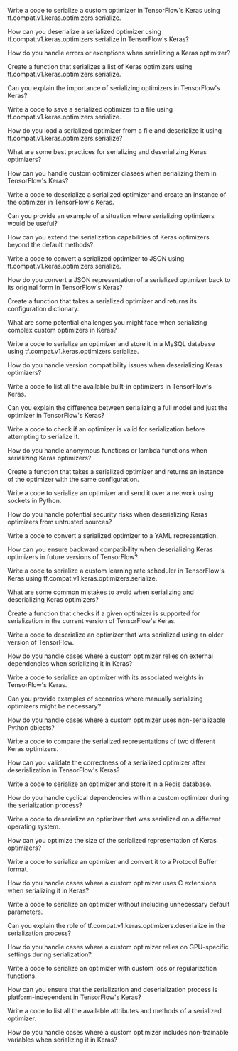 Write a code to serialize a custom optimizer in TensorFlow's Keras using tf.compat.v1.keras.optimizers.serialize.

How can you deserialize a serialized optimizer using tf.compat.v1.keras.optimizers.serialize in TensorFlow's Keras?

How do you handle errors or exceptions when serializing a Keras optimizer?

Create a function that serializes a list of Keras optimizers using tf.compat.v1.keras.optimizers.serialize.

Can you explain the importance of serializing optimizers in TensorFlow's Keras?

Write a code to save a serialized optimizer to a file using tf.compat.v1.keras.optimizers.serialize.

How do you load a serialized optimizer from a file and deserialize it using tf.compat.v1.keras.optimizers.serialize?

What are some best practices for serializing and deserializing Keras optimizers?

How can you handle custom optimizer classes when serializing them in TensorFlow's Keras?

Write a code to deserialize a serialized optimizer and create an instance of the optimizer in TensorFlow's Keras.

Can you provide an example of a situation where serializing optimizers would be useful?

How can you extend the serialization capabilities of Keras optimizers beyond the default methods?

Write a code to convert a serialized optimizer to JSON using tf.compat.v1.keras.optimizers.serialize.

How do you convert a JSON representation of a serialized optimizer back to its original form in TensorFlow's Keras?

Create a function that takes a serialized optimizer and returns its configuration dictionary.

What are some potential challenges you might face when serializing complex custom optimizers in Keras?

Write a code to serialize an optimizer and store it in a MySQL database using tf.compat.v1.keras.optimizers.serialize.

How do you handle version compatibility issues when deserializing Keras optimizers?

Write a code to list all the available built-in optimizers in TensorFlow's Keras.

Can you explain the difference between serializing a full model and just the optimizer in TensorFlow's Keras?

Write a code to check if an optimizer is valid for serialization before attempting to serialize it.

How do you handle anonymous functions or lambda functions when serializing Keras optimizers?

Create a function that takes a serialized optimizer and returns an instance of the optimizer with the same configuration.

Write a code to serialize an optimizer and send it over a network using sockets in Python.

How do you handle potential security risks when deserializing Keras optimizers from untrusted sources?

Write a code to convert a serialized optimizer to a YAML representation.

How can you ensure backward compatibility when deserializing Keras optimizers in future versions of TensorFlow?

Write a code to serialize a custom learning rate scheduler in TensorFlow's Keras using tf.compat.v1.keras.optimizers.serialize.

What are some common mistakes to avoid when serializing and deserializing Keras optimizers?

Create a function that checks if a given optimizer is supported for serialization in the current version of TensorFlow's Keras.

Write a code to deserialize an optimizer that was serialized using an older version of TensorFlow.

How do you handle cases where a custom optimizer relies on external dependencies when serializing it in Keras?

Write a code to serialize an optimizer with its associated weights in TensorFlow's Keras.

Can you provide examples of scenarios where manually serializing optimizers might be necessary?

How do you handle cases where a custom optimizer uses non-serializable Python objects?

Write a code to compare the serialized representations of two different Keras optimizers.

How can you validate the correctness of a serialized optimizer after deserialization in TensorFlow's Keras?

Write a code to serialize an optimizer and store it in a Redis database.

How do you handle cyclical dependencies within a custom optimizer during the serialization process?

Write a code to deserialize an optimizer that was serialized on a different operating system.

How can you optimize the size of the serialized representation of Keras optimizers?

Write a code to serialize an optimizer and convert it to a Protocol Buffer format.

How do you handle cases where a custom optimizer uses C extensions when serializing it in Keras?

Write a code to serialize an optimizer without including unnecessary default parameters.

Can you explain the role of tf.compat.v1.keras.optimizers.deserialize in the serialization process?

How do you handle cases where a custom optimizer relies on GPU-specific settings during serialization?

Write a code to serialize an optimizer with custom loss or regularization functions.

How can you ensure that the serialization and deserialization process is platform-independent in TensorFlow's Keras?

Write a code to list all the available attributes and methods of a serialized optimizer.

How do you handle cases where a custom optimizer includes non-trainable variables when serializing it in Keras?